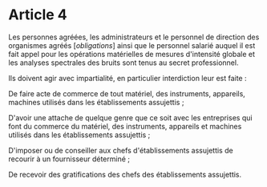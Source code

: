 # Article 4

Les personnes agréées, les administrateurs et le personnel de direction des organismes agréés [*obligations*] ainsi que le personnel salarié auquel il est fait appel pour les opérations matérielles de mesures d'intensité globale et les analyses spectrales des bruits sont tenus au secret professionnel.

Ils doivent agir avec impartialité, en particulier interdiction leur est faite :

De faire acte de commerce de tout matériel, des instruments, appareils, machines utilisés dans les établissements assujettis ;

D'avoir une attache de quelque genre que ce soit avec les entreprises qui font du commerce du matériel, des instruments, appareils et machines utilisés dans les établissements assujettis ;

D'imposer ou de conseiller aux chefs d'établissements assujettis de recourir à un fournisseur déterminé ;

De recevoir des gratifications des chefs des établissements assujettis.
